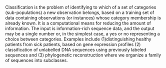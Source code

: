 Classification is the problem of identifying to which of a set of categories (sub-populations) a new observation belongs, based on a training set of data containing observations (or instances) whose category membership is already known. It is a computational means for reducing the amount of information. The input is information-rich sequence data, and the output may be a single number or, in the simplest case, a yes or no representing a choice between  categories. Examples include (1)distinguishing healthy patients from sick patients, based on gene expression profiles (2) classification of unlabelled DNA sequences using previously labeled sequences and (3) phylogenetic reconstruction where we organize a family of sequences into subclasses. 
